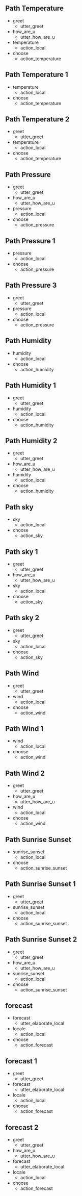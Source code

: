 ## Path Temperature
* greet 
    - utter_greet
* how_are_u
    - utter_how_are_u
* temperature
    - action_local
* choose
    - action_temperature

## Path Temperature 1
* temperature
    - action_local
* choose 
    - action_temperature

## Path Temperature 2
* greet 
    - utter_greet
* temperature
    - action_local
* choose
    - action_temperature

## Path Pressure
* greet 
    - utter_greet
* how_are_u
    - utter_how_are_u
* pressure
    - action_local
* choose
    - action_pressure

## Path Pressure 1
* pressure
    - action_local
* choose
    - action_pressure

## Path Pressure 3
* greet 
    - utter_greet
* pressure
    - action_local
* choose
    - action_pressure


## Path Humidity
* humidity
    - action_local
* choose
    - action_humidity

## Path Humidity 1
* greet 
    - utter_greet
* humidity
    - action_local
* choose
    - action_humidity

## Path Humidity 2
* greet 
    - utter_greet
* how_are_u
    - utter_how_are_u
* humidity
    - action_local
* choose
    - action_humidity

## Path sky
* sky
    - action_local
* choose
    - action_sky

## Path sky 1
* greet 
    - utter_greet
* how_are_u
    - utter_how_are_u
* sky
    - action_local
* choose
    - action_sky

## Path sky 2
* greet 
    - utter_greet
* sky
    - action_local
* choose
    - action_sky

## Path Wind
* greet 
    - utter_greet
* wind
    - action_local
* choose
    - action_wind

## Path Wind 1
* wind
    - action_local
* choose
    - action_wind

## Path Wind 2
* greet 
    - utter_greet
* how_are_u
    - utter_how_are_u
* wind
    - action_local
* choose
    - action_wind

## Path Sunrise Sunset
* sunrise_sunset
    - action_local
* choose
    - action_sunrise_sunset

## Path Sunrise Sunset 1
* greet 
    - utter_greet
* sunrise_sunset
    - action_local
* choose
    - action_sunrise_sunset

## Path Sunrise Sunset 2
* greet 
    - utter_greet
* how_are_u
    - utter_how_are_u
* sunrise_sunset
    - action_local
* choose
    - action_sunrise_sunset

## forecast
* forecast
    - utter_elaborate_local
* locale
    - action_local
* choose
    - action_forecast

## forecast 1
* greet 
    - utter_greet
* forecast
    - utter_elaborate_local
* locale
    - action_local
* choose
    - action_forecast

## forecast 2
* greet 
    - utter_greet
* how_are_u
    - utter_how_are_u
* forecast
    - utter_elaborate_local
* locale
    - action_local
* choose
    - action_forecast
